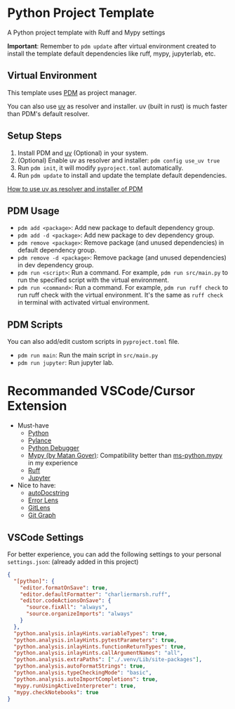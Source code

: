 # Python Project Template
A Python project template with Ruff and Mypy settings

**Important**: Remember to `pdm update` after virtual environment created to install the template default dependencies like ruff, mypy, jupyterlab, etc.

## Virtual Environment
This template uses [PDM](https://pdm.fming.dev/latest/) as project manager.

You can also use [uv](https://github.com/astral-sh/uv) as resolver and installer. uv (built in rust) is much faster than PDM's default resolver.

## Setup Steps
1. Install PDM and [uv](https://github.com/astral-sh/uv) (Optional) in your system.
2. (Optional) Enable uv as resolver and installer:
   `pdm config use_uv true`
3. Run `pdm init`, it will modify `pyproject.toml` automatically.
4. Run `pdm update` to install and update the template default dependencies.

[How to use uv as resolver and installer of PDM](https://pdm-project.org/en/latest/usage/uv/)

## PDM Usage
- `pdm add <package>`: Add new package to default dependency group.
- `pdm add -d <package>`: Add new package to dev dependency group.
- `pdm remove <package>`: Remove package (and unused dependencies) in default dependency group.
- `pdm remove -d <package>`: Remove package (and unused dependencies) in dev dependency group.
- `pdm run <script>`: Run a command. For example, `pdm run src/main.py` to run the specified script with the virtual environment.
- `pdm run <command>`: Run a command. For example, `pdm run ruff check` to run ruff check with the virtual environment. It's the same as `ruff check` in terminal with activated virtual environment.

## PDM Scripts
You can also add/edit custom scripts in `pyproject.toml` file.

- `pdm run main`: Run the main script in `src/main.py`
- `pdm run jupyter`: Run jupyter lab.


# Recommanded VSCode/Cursor Extension
- Must-have
	- [Python](https://marketplace.visualstudio.com/items?itemName=ms-python.python)
	- [Pylance](https://marketplace.visualstudio.com/items?itemName=ms-python.vscode-pylance)
	- [Python Debugger](https://marketplace.visualstudio.com/items?itemName=ms-python.debugpy)
	- [Mypy (by Matan Gover)](https://marketplace.visualstudio.com/items?itemName=matangover.mypy): Compatibility better than [ms-python.mypy](https://marketplace.visualstudio.com/items?itemName=ms-python.mypy-type-checker) in my experience
	- [Ruff](https://marketplace.cursorapi.com/items?itemName=charliermarsh.ruff)
	- [Jupyter](https://marketplace.visualstudio.com/items?itemName=ms-toolsai.jupyter)
- Nice to have:
	- [autoDocstring](https://marketplace.visualstudio.com/items?itemName=njpwerner.autodocstring)
	- [Error Lens](https://marketplace.visualstudio.com/items?itemName=usernamehw.errorlens)
	- [GitLens](https://marketplace.visualstudio.com/items?itemName=eamodio.gitlens)
	- [Git Graph](https://marketplace.visualstudio.com/items?itemName=mhutchie.git-graph)


## VSCode Settings
For better experience, you can add the following settings to your personal `settings.json`: (already added in this project)

```json
{
  "[python]": {
    "editor.formatOnSave": true,
    "editor.defaultFormatter": "charliermarsh.ruff",
    "editor.codeActionsOnSave": {
      "source.fixAll": "always",
      "source.organizeImports": "always"
    }
  },
  "python.analysis.inlayHints.variableTypes": true,
  "python.analysis.inlayHints.pytestParameters": true,
  "python.analysis.inlayHints.functionReturnTypes": true,
  "python.analysis.inlayHints.callArgumentNames": "all",
  "python.analysis.extraPaths": ["./.venv/Lib/site-packages"],
  "python.analysis.autoFormatStrings": true,
  "python.analysis.typeCheckingMode": "basic",
  "python.analysis.autoImportCompletions": true,
  "mypy.runUsingActiveInterpreter": true,
  "mypy.checkNotebooks": true
}
```
